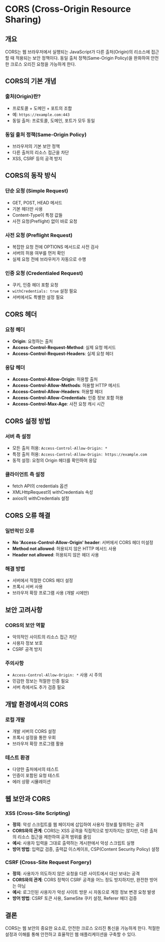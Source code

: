 # CORS (Cross-Origin Resource Sharing)

## 개요

CORS는 웹 브라우저에서 실행되는 JavaScript가 다른 출처(Origin)의 리소스에 접근할 때 적용되는 보안 정책이다. 동일 출처 정책(Same-Origin Policy)을 완화하여 안전한 크로스 오리진 요청을 가능하게 한다.

## CORS의 기본 개념

### 출처(Origin)란?

- 프로토콜 + 도메인 + 포트의 조합
- 예: `https://example.com:443`
- 동일 출처: 프로토콜, 도메인, 포트가 모두 동일

### 동일 출처 정책(Same-Origin Policy)

- 브라우저의 기본 보안 정책
- 다른 출처의 리소스 접근을 차단
- XSS, CSRF 등의 공격 방지

## CORS의 동작 방식

### 단순 요청 (Simple Request)

- GET, POST, HEAD 메서드
- 기본 헤더만 사용
- Content-Type이 특정 값들
- 사전 요청(Preflight) 없이 바로 요청

### 사전 요청 (Preflight Request)

- 복잡한 요청 전에 OPTIONS 메서드로 사전 검사
- 서버의 허용 여부를 먼저 확인
- 실제 요청 전에 브라우저가 자동으로 수행

### 인증 요청 (Credentialed Request)

- 쿠키, 인증 헤더 포함 요청
- `withCredentials: true` 설정 필요
- 서버에서도 특별한 설정 필요

## CORS 헤더

### 요청 헤더

- **Origin**: 요청하는 출처
- **Access-Control-Request-Method**: 실제 요청 메서드
- **Access-Control-Request-Headers**: 실제 요청 헤더

### 응답 헤더

- **Access-Control-Allow-Origin**: 허용할 출처
- **Access-Control-Allow-Methods**: 허용할 HTTP 메서드
- **Access-Control-Allow-Headers**: 허용할 헤더
- **Access-Control-Allow-Credentials**: 인증 정보 포함 허용
- **Access-Control-Max-Age**: 사전 요청 캐시 시간

## CORS 설정 방법

### 서버 측 설정

- 모든 출처 허용: `Access-Control-Allow-Origin: *`
- 특정 출처 허용: `Access-Control-Allow-Origin: https://example.com`
- 동적 설정: 요청의 Origin 헤더를 확인하여 응답

### 클라이언트 측 설정

- fetch API의 credentials 옵션
- XMLHttpRequest의 withCredentials 속성
- axios의 withCredentials 설정

## CORS 오류 해결

### 일반적인 오류

- **No 'Access-Control-Allow-Origin' header**: 서버에서 CORS 헤더 미설정
- **Method not allowed**: 허용되지 않은 HTTP 메서드 사용
- **Header not allowed**: 허용되지 않은 헤더 사용

### 해결 방법

- 서버에서 적절한 CORS 헤더 설정
- 프록시 서버 사용
- 브라우저 확장 프로그램 사용 (개발 시에만)

## 보안 고려사항

### CORS의 보안 역할

- 악의적인 사이트의 리소스 접근 차단
- 사용자 정보 보호
- CSRF 공격 방지

### 주의사항

- `Access-Control-Allow-Origin: *` 사용 시 주의
- 민감한 정보는 적절한 인증 필요
- 서버 측에서도 추가 검증 필요

## 개발 환경에서의 CORS

### 로컬 개발

- 개발 서버의 CORS 설정
- 프록시 설정을 통한 우회
- 브라우저 확장 프로그램 활용

### 테스트 환경

- 다양한 출처에서의 테스트
- 인증이 포함된 요청 테스트
- 에러 상황 시뮬레이션

## 웹 보안과 CORS

### XSS (Cross-Site Scripting)

- **정의**: 악성 스크립트를 웹 페이지에 삽입하여 사용자 정보를 탈취하는 공격
- **CORS와의 관계**: CORS는 XSS 공격을 직접적으로 방지하지는 않지만, 다른 출처의 리소스 접근을 제한하여 공격 범위를 줄임
- **예시**: 사용자 입력을 그대로 출력하는 게시판에서 악성 스크립트 실행
- **방어 방법**: 입력값 검증, 출력값 이스케이프, CSP(Content Security Policy) 설정

### CSRF (Cross-Site Request Forgery)

- **정의**: 사용자가 의도하지 않은 요청을 다른 사이트에서 대신 보내는 공격
- **CORS와의 관계**: CORS 정책이 CSRF 공격을 어느 정도 방지하지만, 완전한 방어는 아님
- **예시**: 로그인된 사용자가 악성 사이트 방문 시 자동으로 계정 정보 변경 요청 발생
- **방어 방법**: CSRF 토큰 사용, SameSite 쿠키 설정, Referer 헤더 검증

## 결론

CORS는 웹 보안의 중요한 요소로, 안전한 크로스 오리진 통신을 가능하게 한다. 적절한 설정과 이해를 통해 안전하고 효율적인 웹 애플리케이션을 구축할 수 있다.
